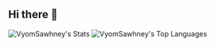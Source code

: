 ## Hi there 👋

![VyomSawhney's Stats](https://github-readme-stats.vercel.app/api?username=VyomSawhney&theme=tokyonight&show_icons=true&hide_border=true&count_private=true)
![VyomSawhney's Top Languages](https://github-readme-stats.vercel.app/api/top-langs/?username=VyomSawhney&theme=tokyonight&show_icons=true&hide_border=true&layout=compact)
